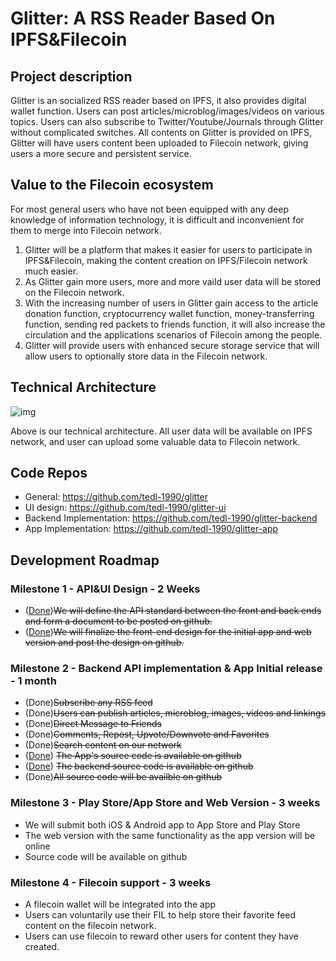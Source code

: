 # Glitter: A RSS Reader Based On IPFS&Filecoin

## Project description
Glitter is an socialized RSS reader based on IPFS, it also provides digital wallet function. Users can post articles/microblog/images/videos on various topics. Users can also subscribe to Twitter/Youtube/Journals through Glitter without complicated switches. All contents on Glitter is provided on IPFS, Glitter will have users content been uploaded to Filecoin network, giving users a more secure and persistent service.

## Value to the Filecoin ecosystem 
For most general users who have not been equipped with any deep knowledge of information technology, it is difficult and inconvenient for them to merge into Filecoin network.
1. Glitter will be a platform that makes it easier for users to participate in IPFS&Filecoin, making the content creation on IPFS/Filecoin network much easier.
2. As Glitter gain more users, more and more vaild user data will be stored on the Filecoin network.
3. With the increasing number of users in Glitter gain access to the article donation function, cryptocurrency wallet function, money-transferring function, sending red packets to friends function, it will also increase the circulation and the applications scenarios of Filecoin among the people.
4. Glitter will provide users with enhanced secure storage service that will allow users to optionally store data in the Filecoin network.

## Technical Architecture
![img](./arch.png) 

Above is our technical architecture. All user data will be available on IPFS network, and user can upload some valuable data to Filecoin network.

## Code Repos

- General: https://github.com/tedl-1990/glitter
- UI design: https://github.com/tedl-1990/glitter-ui
- Backend Implementation: https://github.com/tedl-1990/glitter-backend
- App Implementation: https://github.com/tedl-1990/glitter-app

## Development Roadmap 

### Milestone 1 - API&UI Design - 2 Weeks
- ([Done](https://github.com/tedl-1990/glitter/blob/main/brief_api_description.md))~~We will define the API standard between the front and back ends and form a document to be posted on github.~~
- ([Done](https://github.com/tedl-1990/glitter-ui))~~We will finalize the front-end design for the initial app and web version and post the design on github.~~

### Milestone 2 - Backend API implementation & App Initial release - 1 month
- (Done)~~Subscribe any RSS feed~~
- (Done)~~Users can publish articles, microblog, images, videos and linkings~~
- (Done)~~Direct Message to Friends~~
- (Done)~~Comments, Repost, Upvote/Downvote and Favorites~~
- (Done)~~Search content on our network~~
- ([Done](https://github.com/tedl-1990/glitter-app)) ~~The App's source code is available on github~~
- ([Done](https://github.com/tedl-1990/glitter-backend)) ~~The backend source code is available on github~~
- (Done)~~All source code will be availble on github~~

### Milestone 3 - Play Store/App Store and Web Version - 3 weeks
- We will submit both iOS & Android app to App Store and Play Store
- The web version with the same functionality as the app version will be online
- Source code will be available on github

### Milestone 4 - Filecoin support - 3 weeks
- A filecoin wallet will be integrated into the app
- Users can voluntarily use their FIL to help store their favorite feed content on the filecoin network.
- Users can use filecoin to reward other users for content they have created.

